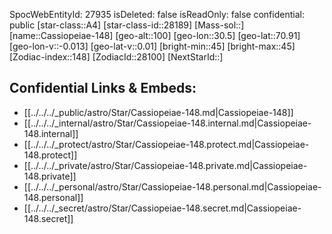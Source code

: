 ﻿---
location: [70.91,30.5,100]
type: Station
tags:
- astro/Star

---
SpocWebEntityId: 27935
isDeleted: false
isReadOnly: false
confidential: public
[star-class::A4]
[star-class-id::28189]
[Mass-sol::]
[name::Cassiopeiae-148]
[geo-alt::100]
[geo-lon::30.5]
[geo-lat::70.91]
[geo-lon-v::-0.013]
[geo-lat-v::0.01]
[bright-min::45]
[bright-max::45]
[Zodiac-index::148]
[ZodiacId::28100]
[NextStarId::]



## Confidential Links & Embeds: 
- [[../../../_public/astro/Star/Cassiopeiae-148.md|Cassiopeiae-148]] 
- [[../../../_internal/astro/Star/Cassiopeiae-148.internal.md|Cassiopeiae-148.internal]] 
- [[../../../_protect/astro/Star/Cassiopeiae-148.protect.md|Cassiopeiae-148.protect]] 
- [[../../../_private/astro/Star/Cassiopeiae-148.private.md|Cassiopeiae-148.private]] 
- [[../../../_personal/astro/Star/Cassiopeiae-148.personal.md|Cassiopeiae-148.personal]] 
- [[../../../_secret/astro/Star/Cassiopeiae-148.secret.md|Cassiopeiae-148.secret]]

